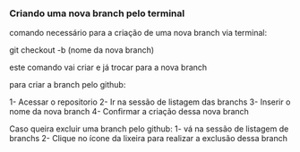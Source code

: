 ### Criando uma nova branch pelo terminal

comando necessário para a criação de uma nova branch via terminal:


git checkout -b (nome da nova branch)

este comando vai criar e já trocar para a nova branch

para criar a branch pelo github:

1- Acessar o repositorio 
2- Ir na sessão de listagem das branchs 
3- Inserir o nome da nova branch
4- Confirmar a criação dessa nova branch


Caso queira excluir uma branch pelo github:
1- vá na sessão de listagem de branchs
2- Clique no ícone da lixeira para realizar a exclusão dessa branch
